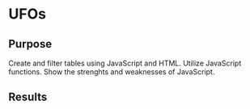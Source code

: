 # UFOs
## Purpose
Create and filter tables using JavaScript and HTML.  Utilize JavaScript functions.  Show the strenghts and weaknesses of JavaScript.
## Results
